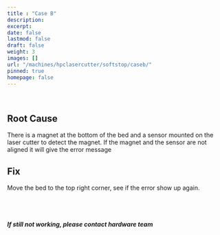 ```yaml
---
title : "Case B"
description: 
excerpt: 
date: false
lastmod: false
draft: false
weight: 3
images: []
url: "/machines/hpclasercutter/softstop/caseb/"
pinned: true
homepage: false
---
```

<br>

## Root Cause

There is a magnet at the bottom of the bed and a sensor mounted on the laser cutter to detect the magnet. If the magnet and the sensor are not aligned it will give the error message

## Fix

Move the bed to the top right corner, see if the error show up again.

<br>
<br>

##### If still not working, please contact hardware team
